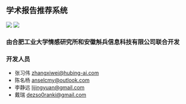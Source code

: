## 学术报告推荐系统

[![](https://img.shields.io/badge/Language-Python2.7-green.svg?style=plastic)](https://www.python.org/)
[![](https://img.shields.io/badge/Scrapy-v1.3.3-blue.svg?style=plastic)](https://github.com/scrapy/scrapy)

### 由合肥工业大学情感研究所和安徽斛兵信息科技有限公司联合开发
### 开发人员
+ 张习伟 zhangxiwei@hubing-ai.com
+ 陈名杨 anselcmy@outlook.com
+ 李静远 lijingyuan@gmail.com
+ 戴瑞 dezso0ranki@gmail.com
